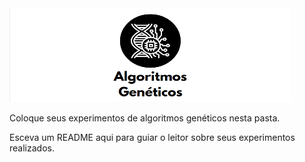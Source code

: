 <img src="logo algoritmo genetico (2).png" style="width:450px;height:150px"/>

Coloque seus experimentos de algoritmos genéticos nesta pasta.

Esceva um README aqui para guiar o leitor sobre seus experimentos realizados.
